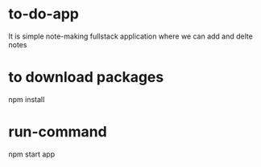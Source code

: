 # to-do-app
It is simple note-making fullstack application where we can add and delte notes

# to download packages
npm install

# run-command 
npm start app
